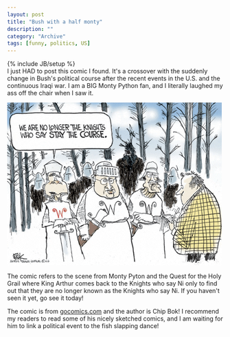 ```yaml
--- 
layout: post 
title: "Bush with a half monty"
description: ""
category: "Archive"
tags: [funny, politics, US]
---
```

{% include JB/setup %}  
I just HAD to post this comic I found. It's a crossover with the suddenly change in Bush's political course after the recent events in the U.S. and the continuous Iraqi war. I am a BIG Monty Python fan, and I literally laughed my ass off the chair when I saw it.

<img src="/assets/img/blog/img6f5645eec8dac0634fa6abfc40ad029f.gif" class="img-responsive img-rounded img-thumbnail"/>

The comic refers to the scene from Monty Pyton and the Quest for the Holy Grail where King Arthur comes back to the Knights who say Ni only to find out that they are no longer known as the Knights who say Ni. If you haven't seen it yet, go see it today! 

The comic is from <a href="http://www.gocomics.com">gocomics.com</a> and the author is Chip Bok! I recommend my readers to read some of his nicely sketched comics, and I am waiting for him to link a political event to the fish slapping dance!

